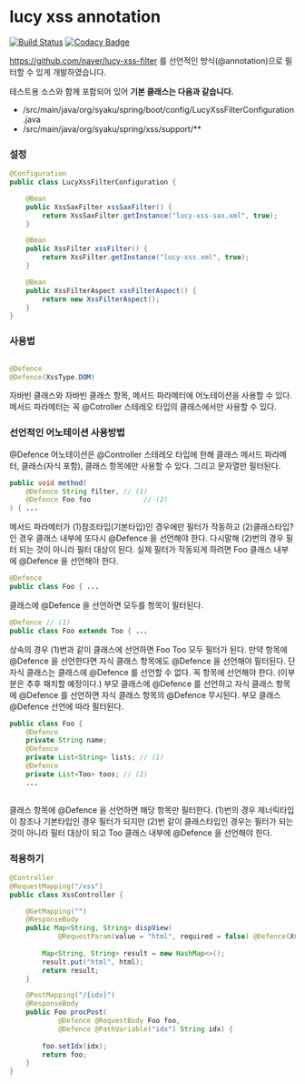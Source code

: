 # lucy xss annotation

[![Build Status](https://semaphoreci.com/api/v1/syaku/lucy-xss-annotation/branches/master/shields_badge.svg)](https://semaphoreci.com/syaku/lucy-xss-annotation) [![Codacy Badge](https://api.codacy.com/project/badge/Grade/44746b1e1bea4cc8ae35122a732d8bf9)](https://www.codacy.com/app/syaku/lucy-xss-annotation?utm_source=github.com&amp;utm_medium=referral&amp;utm_content=syakuis/lucy-xss-annotation&amp;utm_campaign=Badge_Grade) 

https://github.com/naver/lucy-xss-filter 를 선언적인 방식(@annotation)으로 필터할 수 있게 개발하였습니다.

테스트용 소스와 함께 포함되어 있어 **기본 클래스는 다음과 같습니다.**

- /src/main/java/org/syaku/spring/boot/config/LucyXssFilterConfiguration.java
- /src/main/java/org/syaku/spring/xss/support/**

### 설정

```java
@Configuration
public class LucyXssFilterConfiguration {

	@Bean
	public XssSaxFilter xssSaxFilter() {
		return XssSaxFilter.getInstance("lucy-xss-sax.xml", true);
	}

	@Bean
	public XssFilter xssFilter() {
		return XssFilter.getInstance("lucy-xss.xml", true);
	}

	@Bean
	public XssFilterAspect xssFilterAspect() {
		return new XssFilterAspect();
	}
}
```

### 사용법

```java

@Defence
@Defence(XssType.DOM)

```

자바빈 클래스와 자바빈 클래스 항목, 메서드 파라메터에 어노테이션을 사용할 수 있다. 메서드 파라메터는 꼭 @Cotroller 스테레오 타입의 클래스에서만 사용할 수 있다.



### 선언적인 어노테이션 사용방법

@Defence 어노테이션은 @Controller 스테레오 타입에 한해 클래스 메서드 파라메터, 클래스(자식 포함), 클래스 항목에만 사용할 수 있다. 그리고 문자열만 필터된다.

```java
public void method(
	@Defence String filter, // (1)
	@Defence Foo foo			 // (2)
) { ...

```

메서드 파라메터가 (1)참조타입(기본타입)인 경우에만 필터가 작동하고 (2)클래스타입? 인 경우 클래스 내부에 또다시 @Defence 을 선언해야 한다. 다시말해 (2)번의 경우 필터 되는 것이 아니라 필터 대상이 된다. 실제 필터가 작동되게 하려면 Foo 클래스 내부에 @Defence 을 선언해야 한다.

```java
@Defence
public class Foo { ...
```

클래스에 @Defence 을 선언하면 모두를 항목이 필터된다.

```java
@Defence // (1)
public class Foo extends Too { ...
```

상속의 경우 (1)번과 같이 클래스에 선언하면 Foo Too 모두 필터가 된다. 만약 항목에 @Defence 을 선언한다면 자식 클래스 항목에도 @Defence 을 선언해야 필터된다. 
단 자식 클래스는 클래스에 @Defence 를 선언할 수 없다. 꼭 항목에 선언해야 한다. (이부분은 추후 패치할 예정이다.)
부모 클래스에 @Defence 를 선언하고 자식 클래스 항목에 @Defence 를 선언하면 자식 클래스 항목의 @Defence 무시된다. 부모 클래스 @Defence 선언에 따라 필터된다.

```java
public class Foo {
	@Defence
	private String name;
	@Defence
	private List<String> lists; // (1)
	@Defence
	private List<Too> toos; // (2)
	...
	
```

클래스 항목에 @Defence 을 선언하면 해당 항목만 필터한다. (1)번의 경우 제너릭타입이 참조나 기본타입인 경우 필터가 되지만 (2)번 같이 클래스타입인 경우는 필터가 되는 것이 아니라 필터 대상이 되고 Too 클래스 내부에 @Defence 을 선언해야 한다.


### 적용하기

```java
@Controller
@RequestMapping("/xss")
public class XssController {

	@GetMapping("")
	@ResponseBody
	public Map<String, String> dispView(
			@RequestParam(value = "html", required = false) @Defence(XssType.ESCAPE) String html) {
			
		Map<String, String> result = new HashMap<>();
		result.put("html", html);
		return result;
	}

	@PostMapping("/{idx}")
	@ResponseBody
	public Foo procPost(
			@Defence @RequestBody Foo foo,
			@Defence @PathVariable("idx") String idx) {
			
		foo.setIdx(idx);
		return foo;
	}
}
```
